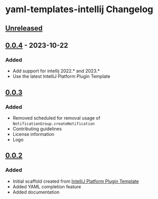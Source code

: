 <!-- Keep a Changelog guide -> https://keepachangelog.com -->

# yaml-templates-intellij Changelog

## [Unreleased]

## [0.0.4] - 2023-10-22

### Added

- Add support for intellij 2022.* and 2023.*
- Use the latest IntelliJ Platform Plugin Template

## [0.0.3]

### Added

- Removed scheduled for removal usage of `NotificationGroup.createNotification`
- Contributing guidelines
- License information
- Logo

## [0.0.2]

### Added

- Initial scaffold created from [IntelliJ Platform Plugin Template](https://github.com/JetBrains/intellij-platform-plugin-template)
- Added YAML completion feature
- Added documentation

[Unreleased]: https://github.com/vlad-tura/yaml-templates-intellij/compare/v0.0.4...HEAD
[0.0.4]: https://github.com/vlad-tura/yaml-templates-intellij/compare/v0.0.3...v0.0.4
[0.0.3]: https://github.com/vlad-tura/yaml-templates-intellij/compare/v0.0.2...v0.0.3
[0.0.2]: https://github.com/vlad-tura/yaml-templates-intellij/commits/v0.0.2
